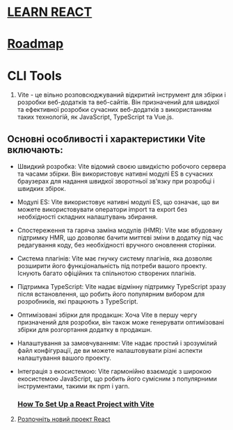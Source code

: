 # [LEARN REACT](https://react.dev/)
# [Roadmap](https://roadmap.sh/react) 

# CLI Tools

1. Vite - це вільно розповсюджуваний відкритий інструмент для збірки і розробки веб-додатків та веб-сайтів. Він призначений для швидкої та ефективної розробки сучасних веб-додатків з використанням таких технологій, як JavaScript, TypeScript та Vue.js.

## Основні особливості і характеристики Vite включають:

- Швидкий розробка: Vite відомий своєю швидкістю робочого сервера та часами збірки. Він використовує нативні модулі ES в сучасних браузерах для надання швидкої зворотньої зв'язку при розробці і швидких збірок.

- Модулі ES: Vite використовує нативні модулі ES, що означає, що ви можете використовувати оператори import та export без необхідності складних налаштувань збирання.

- Спостереження та гаряча заміна модулів (HMR): Vite має вбудовану підтримку HMR, що дозволяє бачити миттєві зміни в додатку під час редагування коду, без необхідності вручного оновлення сторінки.

- Система плагінів: Vite має гнучку систему плагінів, яка дозволяє розширити його функціональність під потреби вашого проекту. Існують багато офіційних та спільнотою створених плагінів.

- Підтримка TypeScript: Vite надає відмінну підтримку TypeScript зразу після встановлення, що робить його популярним вибором для розробників, які працюють з TypeScript.

- Оптимізовані збірки для продакшн: Хоча Vite в першу чергу призначений для розробки, він також може генерувати оптимізовані збірки для розгортання додатку в продакшн.

- Налаштування за замовчуванням: Vite надає простий і зрозумілий файл конфігурації, де ви можете налаштовувати різні аспекти налаштування вашого проекту.

- Інтеграція з екосистемою: Vite гармонійно взаємодіє з широкою екосистемою JavaScript, що робить його сумісним з популярними інструментами, такими як npm і yarn.

  ###  [How To Set Up a React Project with Vite](https://www.digitalocean.com/community/tutorials/how-to-set-up-a-react-project-with-vite)

2. [Розпочніть новий проект React](https://react.dev/learn/start-a-new-react-project)
